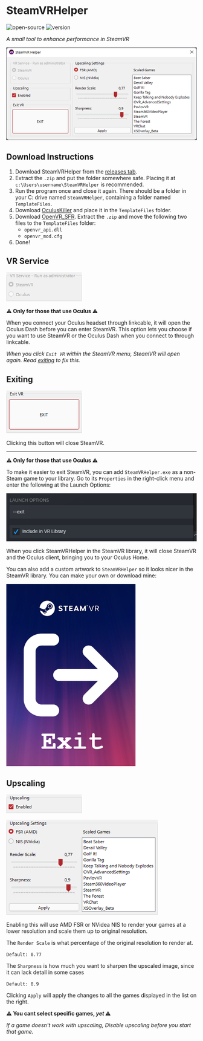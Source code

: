 # SteamVRHelper

![open-source](https://img.shields.io/badge/open%20source-❤-FF0000) ![version](https://img.shields.io/github/v/release/luximus-hunter/SteamVRHelper?label=version)

_A small tool to enhance performance in SteamVR_

![program](./images/program.png)

## Download Instructions

1. Download SteamVRHelper from the [releases tab](https://github.com/luximus-hunter/SteamVRHelper/releases/latest).
2. Extract the `.zip` and put the folder somewhere safe. Placing it at `c:\Users\username\SteamVRHelper` is recommended.
3. Run the program once and close it again. There should be a folder in your C: drive named `SteamVRHelper`, containing a folder named `TemplateFiles`.
4. Download [OculusKiller](https://github.com/ItsKaitlyn03/OculusKiller/releases/latest) and place it in the `TemplateFiles` folder.
5. Download [OpenVR_SFR](https://github.com/fholger/openvr_fsr/releases/latest). Extract the `.zip` and move the following two files to the `TemplateFiles` folder:
    - `openvr_api.dll`
    - `openvr_mod.cfg`
6. Done!

## VR Service

![service](./images/service.png)

**⚠️ Only for those that use Oculus ⚠️**

When you connect your Oculus headset through linkcable, it will open the Oculus Dash before you can enter SteamVR. This option lets you choose if you want to use SteamVR or the Oculus Dash when you connect to through linkcable.

_When you click `Exit VR` within the SteamVR menu, SteamVR will open again. Read [exiting](#exiting) to fix this._

## Exiting

![exit](./images/exit.png)

Clicking this button will close SteamVR.

---

**⚠️ Only for those that use Oculus ⚠️**

To make it easier to exit SteamVR, you can add `SteamVRHelper.exe` as a non-Steam game to your library. Go to its `Properties` in the right-click menu and enter the following at the Launch Options:

![launch-options](./images/launch-options.png)

When you click SteamVRHelper in the SteamVR library, it will close SteamVR and the Oculus client, bringing you to your Oculus Home.

You can also add a custom artwork to `SteamVRHelper` so it looks nicer in the SteamVR library. You can make your own or download mine:

![grid](./images/grid.png)

## Upscaling

![enable-upscaling](./images/enable-upscaling.png)

![upscaling](./images/upscaling.png)

Enabling this will use AMD FSR or NVidea NIS to render your games at a lower resolution and scale them up to original resolution.

The `Render Scale` is what percentage of the original resolution to render at.

```
Default: 0.77
```

The `Sharpness` is how much you want to sharpen the upscaled image, since it can lack detail in some cases

```
Default: 0.9
```

Clicking `Apply` will apply the changes to all the games displayed in the list on the right.

**⚠️ You cant select specific games, _yet_ ⚠️**

_If a game doesn't work with upscaling, Disable upscaling before you start that game._